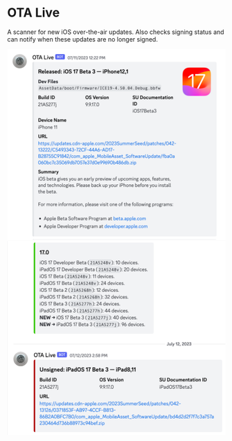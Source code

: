 # OTA Live

A scanner for new iOS over-the-air updates. Also checks signing status and can notify when these updates are no longer signed.

![A new iOS version released as shown by OTA Live bot](assets/screenshot_1.png)
![iOS 17 versions being listed by OTA Live, and an older version being unsigned](assets/screenshot_2.png)
